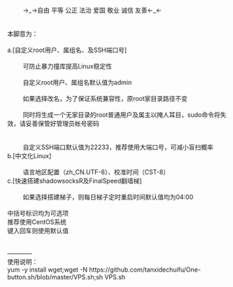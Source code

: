 <div>
    <div>
        <span class="Apple-tab-span" style="white-space:pre">
        </span>
        →_→自由 平等 公正 法治 爱国 敬业 诚信 友善←_←
    </div>
    <div>
        <br>
    </div>
    <div>
        <br>
    </div>
    <div>
        本脚意为：
    </div>
    <div>
        <br>
    </div>
    <div>
        a.[自定义root用户、属组名、及SSH端口号]
    </div>
    <div>
        <span class="Apple-tab-span" style="white-space:pre">
        </span>
        可防止暴力撞库提高Linux稳定性
    </div>
    <div>
        <span class="Apple-tab-span" style="white-space:pre">
        </span>
        自定义root用户、属组名默认值为admin
    </div>
    <div>
        <span class="Apple-tab-span" style="white-space:pre">
        </span>
        如果选择改名，为了保证系统兼容性，原root家目录路径不变
    </div>
    <div>
        <span class="Apple-tab-span" style="white-space:pre">
        </span>
        同时将生成一个无家目录的root普通用户及属主以掩人耳目，sudo命令将失效，请妥善保管好管理员帐号密码
    </div>
    <div>
        <br>
    </div>
    <div>
        <span class="Apple-tab-span" style="white-space:pre">
        </span>
        自定义SSH端口默认值为22233，推荐使用大端口号，可减小盲扫概率
    </div>
    <div>
        b.[中文化Linux]
    </div>
    <div>
        <span class="Apple-tab-span" style="white-space:pre">
        </span>
        语言地区配置（zh_CN.UTF-8）、校准时间（CST-8）
    </div>
    <div>
        c.[快速搭建shadowsocksR及FinalSpeed翻墙梯]
    </div>
    <div>
        <span class="Apple-tab-span" style="white-space:pre">
        </span>
        如果选择搭建梯子，则每日梯子定时重启时间默认值均为04:00
    </div>
    <div>
        <br>
    </div>
    <div>
        中括号标识均为可选项
    </div>
    <div>
        推荐使用CentOS系统
    </div>
    <div>
        键入回车则使用默认值
    </div>
    <div>
        <br>
    </div>
    <div>
        <br>
    </div>
    <div>
        ――――
    </div>
    <div>
        使用说明：
    </div>
    <div>
        yum -y install wget;wget -N https://github.com/tanxidechuifu/One-button.sh/blob/master/VPS.sh;sh VPS.sh
    </div>
</div>
